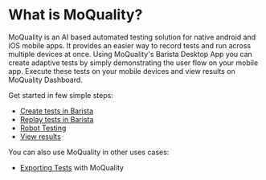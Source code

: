 # What is MoQuality?

MoQuality is an AI based automated testing solution for native android and iOS mobile apps. It provides an easier way to record tests and run across multiple devices at once. Using MoQuality's Barista Desktop App you can create adaptive tests by simply demonstrating the user flow on your mobile app. Execute these tests on your mobile devices and view results on MoQuality Dashboard.

Get started in few simple steps:

* [Create tests in Barista](recorder)
* [Replay tests in Barista](recorder/#replaying-a-test)
* [Robot Testing](getting-started/auto-test)
* [View results](getting-started/view-results)

You can also use MoQuality in other uses cases:
 
* [Exporting Tests](flows/documentation.md) with MoQuality
